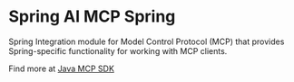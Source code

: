 # Spring AI MCP Spring

Spring Integration module for Model Control Protocol (MCP) that provides Spring-specific functionality for working with MCP clients.

Find more at [Java MCP SDK](https://docs.spring.io/spring-ai-mcp/reference/spring-mcp.html)